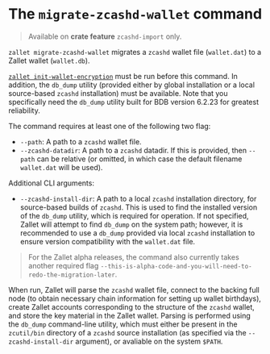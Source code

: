 # The `migrate-zcashd-wallet` command

> Available on **crate feature** `zcashd-import` only.

`zallet migrate-zcashd-wallet` migrates a `zcashd` wallet file (`wallet.dat`) to a Zallet
wallet (`wallet.db`).

[`zallet init-wallet-encryption`] must be run before this command. In addition,
the `db_dump` utility (provided either by global installation or a local
source-based `zcashd` installation) must be available. Note that you specifically
need the `db_dump` utility built for BDB version 6.2.23 for greatest reliability.

The command requires at least one of the following two flag:

- `--path`: A path to a `zcashd` wallet file.
- `--zcashd-datadir`: A path to a `zcashd` datadir. If this is provided, then `--path` can
  be relative (or omitted, in which case the default filename `wallet.dat` will be used).

Additional CLI arguments:
- `--zcashd-install-dir`: A path to a local `zcashd` installation directory,
  for source-based builds of `zcashd`. This is used to find the installed
  version of the `db_dump` utility, which is required for operation. If not
  specified, Zallet will attempt to find `db_dump` on the system path; however,
  it is recommended to use a `db_dump` provided via local `zcashd` installation
  to ensure version compatibility with the `wallet.dat` file.

> For the Zallet alpha releases, the command also currently takes another required flag
> `--this-is-alpha-code-and-you-will-need-to-redo-the-migration-later`.

When run, Zallet will parse the `zcashd` wallet file, connect to the backing
full node (to obtain necessary chain information for setting up wallet
birthdays), create Zallet accounts corresponding to the structure of the
`zcashd` wallet, and store the key material in the Zallet wallet. Parsing is
performed using the `db_dump` command-line utility, which must either be
present in the `zcutil/bin` directory of a `zcashd` source installation (as
specified via the `--zcashd-install-dir` argument), or avaliable on the system
`$PATH`.

[`zcashd`]: https://github.com/zcash/zcash
[`zallet init-wallet-encryption`]: init-wallet-encryption.md
[is started]: start.md
